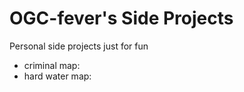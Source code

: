 # OGC-fever's Side Projects

Personal side projects just for fun

* criminal map:
* hard water map:
